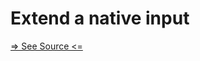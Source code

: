 # Extend a native input

[=> See Source <=](../../../../../docs/guides/how-to/extend-a-native-input.md)
